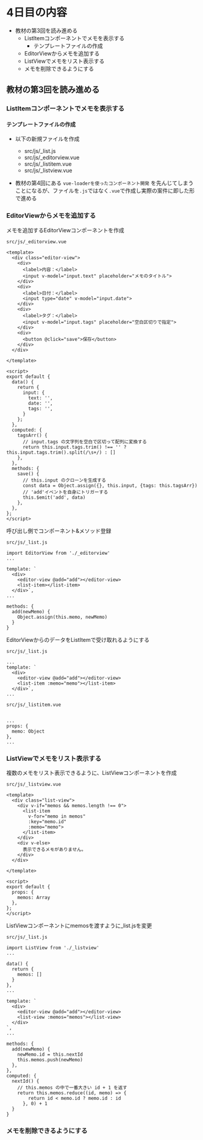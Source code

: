 # 4日目の内容

- 教材の第3回を読み進める
  - ListItemコンポーネントでメモを表示する
    - テンプレートファイルの作成
  - EditorViewからメモを追加する
  - ListViewでメモをリスト表示する
  - メモを削除できるようにする


## 教材の第3回を読み進める

### ListItemコンポーネントでメモを表示する

#### テンプレートファイルの作成

- 以下の新規ファイルを作成
  - src/js/_list.js
  - src/js/_editorview.vue
  - src/js/_listitem.vue
  - src/js/_listview.vue

- 教材の第4回にある `vue-loaderを使ったコンポーネント開発` を先んじてしまうことになるが、ファイルを`.js`ではなく`.vue`で作成し実際の案件に即した形で進める

### EditorViewからメモを追加する

メモを追加するEditorViewコンポーネントを作成

`src/js/_editorview.vue`

```
<template>
  <div class="editor-view">
    <div>
      <label>内容：</label>
      <input v-model="input.text" placeholder="メモのタイトル">
    </div>
    <div>
      <label>日付：</label>
      <input type="date" v-model="input.date">
    </div>
    <div>
      <label>タグ：</label>
      <input v-model="input.tags" placeholder="空白区切りで指定">
    </div>
    <div>
      <button @click="save">保存</button>
    </div>
  </div>

</template>

<script>
export default {
  data() {
    return {
      input: {
        text: '',
        date: '',
        tags: '',
      }
    };
  },
  computed: {
    tagsArr() {
      // input.tags の文字列を空白で区切って配列に変換する
      return this.input.tags.trim() !== '' ? this.input.tags.trim().split(/\s+/) : []
    },
  },
  methods: {
    save() {
      // this.input のクローンを生成する
      const data = Object.assign({}, this.input, {tags: this.tagsArr})
      // 'add'イベントを自身にトリガーする
      this.$emit('add', data)
    },
  },
};
</script>
```

呼び出し側でコンポーネント&メソッド登録

`src/js/_list.js`

```
import EditorView from './_editorview'
...

template: `
  <div>
    <editor-view @add="add"></editor-view>
    <list-item></list-item>
  </div>`,
...

methods: {
  add(newMemo) {
    Object.assign(this.memo, newMemo)
  }
}

```

EditorViewからのデータをListItemで受け取れるようにする

`src/js/_list.js`

```
...
template: `
  <div>
    <editor-view @add="add"></editor-view>
    <list-item :memo="memo"></list-item>
  </div>`,
...

```

`src/js/_listitem.vue`

```

...
props: {
  memo: Object
},
...

```


### ListViewでメモをリスト表示する

複数のメモをリスト表示できるように、ListViewコンポーネントを作成

`src/js/_listview.vue`

```
<template>
  <div class="list-view">
    <div v-if="memos && memos.length !== 0">
      <list-item
        v-for="memo in memos"
        :key="memo.id"
        :memo="memo">
      </list-item>
    </div>
    <div v-else>
      表示できるメモがありません。
    </div>
  </div>

</template>

<script>
export default {
  props: {
    memos: Array
  },
};
</script>
```

ListViewコンポーネントにmemosを渡すように_list.jsを変更

`src/js/_list.js`

```
import ListView from './_listview'
...

data() {
  return {
    memos: []
  }
},
...

template: `
  <div>
    <editor-view @add="add"></editor-view>
    <list-view :memos="memos"></list-view>
  </div>
`,
...

methods: {
  add(newMemo) {
    newMemo.id = this.nextId
    this.memos.push(newMemo)
  },
},
computed: {
  nextId() {
    // this.memos の中で一番大きい id + 1 を返す
    return this.memos.reduce((id, memo) => {
        return id < memo.id ? memo.id : id
      }, 0) + 1
  }
}

```


### メモを削除できるようにする

